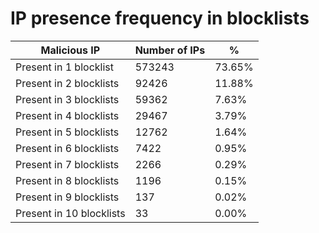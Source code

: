 # IP presence frequency in blocklists
| Malicious IP | Number of IPs | % |
|----|----|----|
| Present in 1 blocklist | 573243 | 73.65% |
| Present in 2 blocklists | 92426 | 11.88% |
| Present in 3 blocklists | 59362 | 7.63% |
| Present in 4 blocklists | 29467 | 3.79% |
| Present in 5 blocklists | 12762 | 1.64% |
| Present in 6 blocklists | 7422 | 0.95% |
| Present in 7 blocklists | 2266 | 0.29% |
| Present in 8 blocklists | 1196 | 0.15% |
| Present in 9 blocklists | 137 | 0.02% |
| Present in 10 blocklists | 33 | 0.00% |
